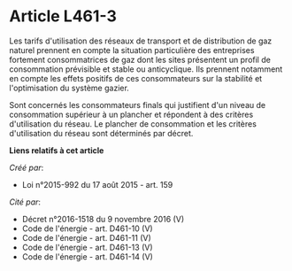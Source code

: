 # Article L461-3

Les tarifs d'utilisation des réseaux de transport et de distribution de gaz naturel prennent en compte la situation
particulière des entreprises fortement consommatrices de gaz dont les sites présentent un profil de consommation prévisible
et stable ou anticyclique. Ils prennent notamment en compte les effets positifs de ces consommateurs sur la stabilité et
l'optimisation du système gazier. 

Sont concernés les consommateurs finals qui justifient d'un niveau de consommation supérieur à un plancher et répondent à des
critères d'utilisation du réseau. Le plancher de consommation et les critères d'utilisation du réseau sont déterminés par
décret.

**Liens relatifs à cet article**

_Créé par_:

  - Loi n°2015-992 du 17 août 2015 - art. 159

_Cité par_:

  - Décret n°2016-1518 du 9 novembre 2016 (V)
  - Code de l'énergie - art. D461-10 (V)
  - Code de l'énergie - art. D461-11 (V)
  - Code de l'énergie - art. D461-13 (V)
  - Code de l'énergie - art. D461-14 (V)
